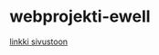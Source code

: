 # webprojekti-ewell
<a href="https://akinlawrence.github.io/webprojekti-ewell/index.html">linkki sivustoon</a>

